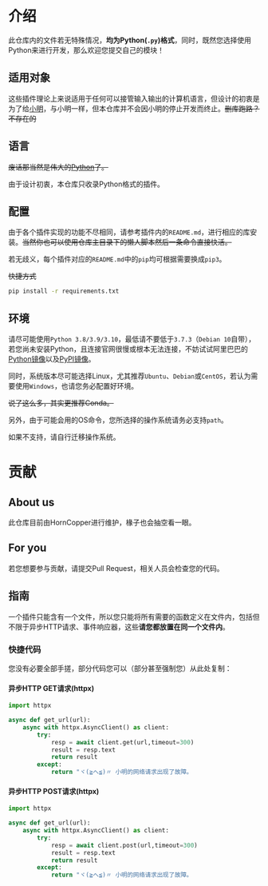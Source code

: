 # 介绍
此仓库内的文件若无特殊情况，**均为Python(`.py`)格式**，同时，既然您选择使用Python来进行开发，那么欢迎您提交自己的模块！

## 适用对象
这些插件理论上来说适用于任何可以接管输入输出的计算机语言，但设计的初衷是为了给[小明](https://github.com/Chuanwise/XiaoMingBot)，与小明一样，但本仓库并不会因小明的停止开发而终止。~~删库跑路？不存在的~~

## 语言
~~废话那当然是伟大的[Python][1]了。~~

由于设计初衷，本仓库只收录Python格式的插件。

[1]: https://www.python.org
## 配置
由于各个插件实现的功能不尽相同，请参考插件内的`README.md`，进行相应的库安装。~~当然你也可以使用仓库主目录下的懒人脚本然后一条命令直接快活。~~

若无歧义，每个插件对应的`README.md`中的`pip`均可根据需要换成`pip3`。

~~快捷方式~~
```bash
pip install -r requirements.txt
```
## 环境
请尽可能使用```Python 3.8/3.9/3.10```，最低请不要低于```3.7.3```（```Debian 10```自带），若您尚未安装Python，且连接官网很慢或根本无法连接，不妨试试阿里巴巴的[Python镜像](https://registry.npmmirror.com/binary.html?path=python/)以及[PyPI镜像](https://developer.aliyun.com/mirror/pypi)。

同时，系统版本尽可能选择Linux，尤其推荐```Ubuntu```、```Debian```或```CentOS```，若认为需要使用```Windows```，也请您务必配置好环境。

~~说了这么多，其实更推荐Conda。~~

另外，由于可能会用的OS命令，您所选择的操作系统请务必支持```path```。

如果不支持，请自行迁移操作系统。

# 贡献

## About us
此仓库目前由HornCopper进行维护，椽子也会抽空看一眼。

## For you
若您想要参与贡献，请提交Pull Request，相关人员会检查您的代码。

## 指南
一个插件只能含有一个文件，所以您只能将所有需要的函数定义在文件内，包括但不限于异步HTTP请求、事件响应器，这些**请您都放置在同一个文件内**。

### 快捷代码
您没有必要全部手搓，部分代码您可以（部分甚至强制您）从此处复制：

#### 异步HTTP GET请求(httpx)
```python
import httpx

async def get_url(url):
    async with httpx.AsyncClient() as client:
        try:
            resp = await client.get(url,timeout=300)
            result = resp.text
            return result
        except:
            return "ヾ(≧へ≦)〃 小明的网络请求出现了故障。
```
#### 异步HTTP POST请求(httpx)
```python
import httpx

async def get_url(url):
    async with httpx.AsyncClient() as client:
        try:
            resp = await client.post(url,timeout=300)
            result = resp.text
            return result
        except:
            return "ヾ(≧へ≦)〃 小明的网络请求出现了故障。
```
